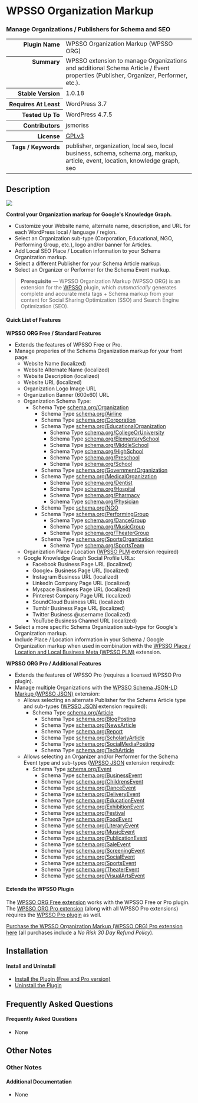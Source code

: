 <h1>WPSSO Organization Markup</h1><h3>Manage Organizations / Publishers for Schema and SEO</h3>

<table>
<tr><th align="right" valign="top" nowrap>Plugin Name</th><td>WPSSO Organization Markup (WPSSO ORG)</td></tr>
<tr><th align="right" valign="top" nowrap>Summary</th><td>WPSSO extension to manage Organizations and additional Schema Article / Event properties (Publisher, Organizer, Performer, etc.).</td></tr>
<tr><th align="right" valign="top" nowrap>Stable Version</th><td>1.0.18</td></tr>
<tr><th align="right" valign="top" nowrap>Requires At Least</th><td>WordPress 3.7</td></tr>
<tr><th align="right" valign="top" nowrap>Tested Up To</th><td>WordPress 4.7.5</td></tr>
<tr><th align="right" valign="top" nowrap>Contributors</th><td>jsmoriss</td></tr>
<tr><th align="right" valign="top" nowrap>License</th><td><a href="https://www.gnu.org/licenses/gpl.txt">GPLv3</a></td></tr>
<tr><th align="right" valign="top" nowrap>Tags / Keywords</th><td>publisher, organization, local seo, local business, schema, schema.org, markup, article, event, location, knowledge graph, seo</td></tr>
</table>

<h2>Description</h2>

<p><img class="readme-icon" src="https://surniaulula.github.io/wpsso-organization/assets/icon-256x256.png"></p>

<p><strong>Control your Organization markup for Google's Knowledge Graph.</strong></p>

<ul>
<li>Customize your Website name, alternate name, description, and URL for each WordPress local / language / region.</li>
<li>Select an Organization sub-type (Corporation, Educational, NGO, Performing Group, etc.), logo and/or banner for Articles.</li>
<li>Add Local SEO Place / Location information to your Schema Organization markup.</li>
<li>Select a different Publisher for your Schema Article markup.</li>
<li>Select an Organizer or Performer for the Schema Event markup.</li>
</ul>

<blockquote>
<p><strong>Prerequisite</strong> &mdash; WPSSO Organization Markup (WPSSO ORG) is an extension for the <a href="https://wordpress.org/plugins/wpsso/">WPSSO</a> plugin, which <em>automatically</em> generates complete and accurate meta tags + Schema markup from your content for Social Sharing Optimization (SSO) and Search Engine Optimization (SEO).</p>
</blockquote>

<h4>Quick List of Features</h4>

<p><strong>WPSSO ORG Free / Standard Features</strong></p>

<ul>
<li>Extends the features of WPSSO Free or Pro.</li>
<li>Manage properies of the Schema Organization markup for your front page:

<ul>
<li>Website Name (localized)</li>
<li>Website Alternate Name (localized)</li>
<li>Website Description (localized)</li>
<li>Website URL (localized)</li>
<li>Organization Logo Image URL</li>
<li>Organization Banner (600x60) URL</li>
<li>Organization Schema Type:

<ul>
<li>Schema Type <a href="https://schema.org/Organization">schema.org/Organization</a>

<ul>
<li>Schema Type <a href="https://schema.org/Airline">schema.org/Airline</a></li>
<li>Schema Type <a href="https://schema.org/Corporation">schema.org/Corporation</a></li>
<li>Schema Type <a href="https://schema.org/EducationalOrganization">schema.org/EducationalOrganization</a>

<ul>
<li>Schema Type <a href="https://schema.org/CollegeOrUniversity">schema.org/CollegeOrUniversity</a></li>
<li>Schema Type <a href="https://schema.org/ElementarySchool">schema.org/ElementarySchool</a></li>
<li>Schema Type <a href="https://schema.org/MiddleSchool">schema.org/MiddleSchool</a></li>
<li>Schema Type <a href="https://schema.org/HighSchool">schema.org/HighSchool</a></li>
<li>Schema Type <a href="https://schema.org/Preschool">schema.org/Preschool</a></li>
<li>Schema Type <a href="https://schema.org/School">schema.org/School</a></li>
</ul></li>
<li>Schema Type <a href="https://schema.org/GovernmentOrganization">schema.org/GovernmentOrganization</a></li>
<li>Schema Type <a href="https://schema.org/MedicalOrganization">schema.org/MedicalOrganization</a>

<ul>
<li>Schema Type <a href="https://schema.org/Dentist">schema.org/Dentist</a></li>
<li>Schema Type <a href="https://schema.org/Hospital">schema.org/Hospital</a></li>
<li>Schema Type <a href="https://schema.org/Pharmacy">schema.org/Pharmacy</a></li>
<li>Schema Type <a href="https://schema.org/Physician">schema.org/Physician</a></li>
</ul></li>
<li>Schema Type <a href="https://schema.org/NGO">schema.org/NGO</a></li>
<li>Schema Type <a href="https://schema.org/PerformingGroup">schema.org/PerformingGroup</a>

<ul>
<li>Schema Type <a href="https://schema.org/DanceGroup">schema.org/DanceGroup</a></li>
<li>Schema Type <a href="https://schema.org/MusicGroup">schema.org/MusicGroup</a></li>
<li>Schema Type <a href="https://schema.org/TheaterGroup">schema.org/TheaterGroup</a></li>
</ul></li>
<li>Schema Type <a href="https://schema.org/SportsOrganization">schema.org/SportsOrganization</a>

<ul>
<li>Schema Type <a href="https://schema.org/SportsTeam">schema.org/SportsTeam</a></li>
</ul></li>
</ul></li>
</ul></li>
<li>Organization Place / Location (<a href="https://wordpress.org/plugins/wpsso-plm/">WPSSO PLM</a> extension required) </li>
<li>Google Knowledge Graph Social Profile URLs:

<ul>
<li>Facebook Business Page URL (localized)</li>
<li>Google+ Business Page URL (localized)</li>
<li>Instagram Business URL (localized)</li>
<li>LinkedIn Company Page URL (localized)</li>
<li>Myspace Business Page URL (localized)</li>
<li>Pinterest Company Page URL (localized)</li>
<li>SoundCloud Business URL (localized)</li>
<li>Tumblr Business Page URL (localized)</li>
<li>Twitter Business @username (localized)</li>
<li>YouTube Business Channel URL (localized)</li>
</ul></li>
</ul></li>
<li>Select a more specific Schema Organization sub-type for Google's Organization markup.</li>
<li>Include Place / Location information in your Schema / Google Organization markup when used in combination with the <a href="https://wordpress.org/plugins/wpsso-plm/">WPSSO Place / Location and Local Business Meta (WPSSO PLM)</a> extension.</li>
</ul>

<p><strong>WPSSO ORG Pro / Additional Features</strong></p>

<ul>
<li>Extends the features of WPSSO Pro (requires a licensed WPSSO Pro plugin).</li>
<li>Manage multiple Organizations with the <a href="https://wpsso.com/extend/plugins/wpsso-schema-json-ld/">WPSSO Schema JSON-LD Markup (WPSSO JSON)</a> extension:

<ul>
<li>Allows selecting an alternate Publisher for the Schema Article type and sub-types (<a href="https://wordpress.org/plugins/wpsso-schema-json-ld/">WPSSO JSON</a> extension required):

<ul>
<li>Schema Type <a href="https://schema.org/Article">schema.org/Article</a>

<ul>
<li>Schema Type <a href="https://schema.org/BlogPosting">schema.org/BlogPosting</a></li>
<li>Schema Type <a href="https://schema.org/NewsArticle">schema.org/NewsArticle</a></li>
<li>Schema Type <a href="https://schema.org/Report">schema.org/Report</a></li>
<li>Schema Type <a href="https://schema.org/ScholarlyArticle">schema.org/ScholarlyArticle</a></li>
<li>Schema Type <a href="https://schema.org/SocialMediaPosting">schema.org/SocialMediaPosting</a></li>
<li>Schema Type <a href="https://schema.org/TechArticle">schema.org/TechArticle</a></li>
</ul></li>
</ul></li>
<li>Allows selecting an Organizer and/or Performer for the Schema Event type and sub-types (<a href="https://wordpress.org/plugins/wpsso-schema-json-ld/">WPSSO JSON</a> extension required):

<ul>
<li>Schema Type <a href="https://schema.org/Event">schema.org/Event</a>

<ul>
<li>Schema Type <a href="https://schema.org/BusinessEvent">schema.org/BusinessEvent</a></li>
<li>Schema Type <a href="https://schema.org/ChildrensEvent">schema.org/ChildrensEvent</a></li>
<li>Schema Type <a href="https://schema.org/DanceEvent">schema.org/DanceEvent</a></li>
<li>Schema Type <a href="https://schema.org/DeliveryEvent">schema.org/DeliveryEvent</a></li>
<li>Schema Type <a href="https://schema.org/EducationEvent">schema.org/EducationEvent</a></li>
<li>Schema Type <a href="https://schema.org/ExhibitionEvent">schema.org/ExhibitionEvent</a></li>
<li>Schema Type <a href="https://schema.org/Festival">schema.org/Festival</a></li>
<li>Schema Type <a href="https://schema.org/FoodEvent">schema.org/FoodEvent</a></li>
<li>Schema Type <a href="https://schema.org/LiteraryEvent">schema.org/LiteraryEvent</a></li>
<li>Schema Type <a href="https://schema.org/MusicEvent">schema.org/MusicEvent</a></li>
<li>Schema Type <a href="https://schema.org/PublicationEvent">schema.org/PublicationEvent</a></li>
<li>Schema Type <a href="https://schema.org/SaleEvent">schema.org/SaleEvent</a></li>
<li>Schema Type <a href="https://schema.org/ScreeningEvent">schema.org/ScreeningEvent</a></li>
<li>Schema Type <a href="https://schema.org/SocialEvent">schema.org/SocialEvent</a></li>
<li>Schema Type <a href="https://schema.org/SportsEvent">schema.org/SportsEvent</a></li>
<li>Schema Type <a href="https://schema.org/TheaterEvent">schema.org/TheaterEvent</a></li>
<li>Schema Type <a href="https://schema.org/VisualArtsEvent">schema.org/VisualArtsEvent</a></li>
</ul></li>
</ul></li>
</ul></li>
</ul>

<h4>Extends the WPSSO Plugin</h4>

<p>The <a href="https://wordpress.org/plugins/wpsso-organization/">WPSSO ORG Free extension</a> works with the WPSSO Free or Pro plugin. The <a href="https://wpsso.com/extend/plugins/wpsso-organization/?utm_source=wpssoorg-readme-extends">WPSSO ORG Pro extension</a> (along with all WPSSO Pro extensions) requires the <a href="https://wpsso.com/extend/plugins/wpsso/?utm_source=wpssoorg-readme-extends">WPSSO Pro plugin</a> as well.</p>

<p><a href="https://wpsso.com/extend/plugins/wpsso-organization/?utm_source=wpssoorg-readme-purchase">Purchase the WPSSO Organization Markup (WPSSO ORG) Pro extension here</a> (all purchases include a <em>No Risk 30 Day Refund Policy</em>).</p>


<h2>Installation</h2>

<h4>Install and Uninstall</h4>

<ul>
<li><a href="https://wpsso.com/docs/plugins/wpsso-organization/installation/install-the-plugin/">Install the Plugin (Free and Pro version)</a></li>
<li><a href="https://wpsso.com/docs/plugins/wpsso-organization/installation/uninstall-the-plugin/">Uninstall the Plugin</a></li>
</ul>


<h2>Frequently Asked Questions</h2>

<h4>Frequently Asked Questions</h4>

<ul>
<li>None</li>
</ul>


<h2>Other Notes</h2>

<h3>Other Notes</h3>
<h4>Additional Documentation</h4>

<ul>
<li>None</li>
</ul>

